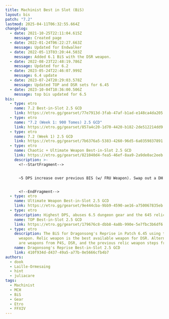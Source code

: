```yaml
---
title: Machinist Best in Slot (BiS)
layout: bis
patch: "7.2"
lastmod: 2025-04-11T06:32:55.664Z
changelog:
  - date: 2021-10-25T22:11:04.615Z
    message: Created page
  - date: 2022-01-24T06:22:27.663Z
    message: Updated for Endwalker
  - date: 2022-05-13T03:20:44.503Z
    message: Added 6.1 BiS with the DSR weapon.
  - date: 2022-08-23T22:48:19.786Z
    message: Updated for 6.2
  - date: 2023-05-24T22:46:07.999Z
    message: 6.4 update
  - date: 2023-07-24T20:29:03.578Z
    message: Updated TOP and DSR sets for 6.45
  - date: 2023-10-04T10:36:00.506Z
    message: top bis updated for 6.5
bis:
  - type: etro
    name: 7.2 Best-in-Slot 2.5 GCD
    link: https://etro.gg/gearset/77e7913d-3fab-47af-b1ad-e148ca4da205
  - type: etro
    name: "7.2 (Week 1: 900 Tomes) 2.5 GCD"
    link: https://etro.gg/gearset/857a4c20-1d70-4420-b182-2de512214dd9
  - type: etro
    name: 7.2 (Week 1) 2.5 GCD
    link: https://etro.gg/gearset/7b6376a5-5383-4260-96d5-6a0359837891
  - type: etro
    name: Chaotic + Ultimate Weapon Best-in-Slot 2.5 GCD
    link: https://etro.gg/gearset/821040d4-fea5-46ef-8aa9-2a9de0ac2eeb
    description: >-
      <!--StartFragment-->


      ~5 DPS increase over previous BIS (w/ FRU Weapon). Swap out a DH meld for a DET meld on the Augmented Quetzalli Ring.


      <!--EndFragment-->
  - type: etro
    name: Ultimate Weapon Best-in-Slot 2.5 GCD
    link: https://etro.gg/gearset/9e444cba-9bb9-4590-ae16-a750067835eb
  - type: etro
    description: Highest DPS, abuses 6.5 dungeon gear and the 645 relic weapon.
    name: TOP Best-in-Slot 2.5 GCD
    link: https://etro.gg/gearset/179676c8-dbb8-4a8b-990e-5e7fbc3b6df6
  - type: etro
    description: The BiS for Dragonsong's Reprise in Patch 6.45 using the Relic
      weapon. Relic weapon is the best available weapon for DSR. Alternatives
      are weapons from P4S, DSR, and the previous relic weapon steps from EW.
    name: Dragonsong's Reprise Best-in-Slot 2.5 GCD
    link: 410f934d-d437-49a5-a77b-0e5666cfb4b7
authors:
  - dook
  - Laille-Ormesaing
  - hint
  - juliacare
tags:
  - Machinist
  - MCH
  - BiS
  - Gear
  - Etro
  - FFXIV
---
```

